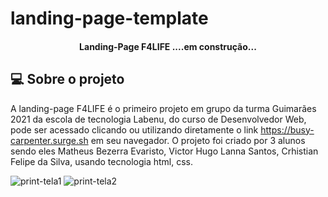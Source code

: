 # landing-page-template
<h4 align="center"> 
	 Landing-Page F4LIFE ....em construção... 
</h4>

## 💻 Sobre o projeto

A landing-page F4LIFE é o primeiro projeto em grupo da turma Guimarães 2021 da escola de tecnologia Labenu, do curso de Desenvolvedor Web, pode ser acessado clicando ou utilizando diretamente o link https://busy-carpenter.surge.sh em seu navegador.  O projeto foi criado por 3 alunos sendo eles Matheus Bezerra Evaristo, Victor Hugo Lanna Santos, Crhistian Felipe da Silva, usando tecnologia html, css. 

![print-tela1](https://user-images.githubusercontent.com/89948060/150617014-e87eacb5-155a-46be-be29-2fad646d6a95.jpg)
![print-tela2](https://user-images.githubusercontent.com/89948060/150617015-a17a059c-1dff-43e0-986b-62fcd0e0b0ed.jpg)
